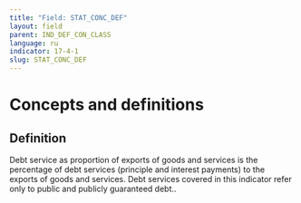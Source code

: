 ```yaml
---
title: "Field: STAT_CONC_DEF"
layout: field
parent: IND_DEF_CON_CLASS
language: ru
indicator: 17-4-1
slug: STAT_CONC_DEF
---
```

# Concepts and definitions

## Definition

Debt service as proportion of exports of goods and services is the percentage of debt services (principle and interest payments) to the exports of goods and services. Debt services covered in this indicator refer only to public and publicly guaranteed debt..